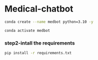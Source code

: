 # Medical-chatbot

```bash
conda create --name medbot python=3.10 -y

```
```bash
conda activate medbot


```
### step2-intall the requirements
```bash
pip install -r requirements.txt
```